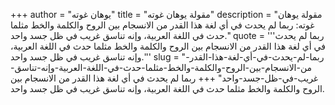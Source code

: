 +++
author = "يوهان غوته"
title = "مقولة يوهان غوته"
description = "مقولة يوهان غوته: ربما لم يحدث في أي لغة هذا القدر من الانسجام بين الروح والكلمة والخط مثلما حدث في اللغة العربية، وإنه تناسق غريب في ظل جسد واحد."
quote = '''ربما لم يحدث في أي لغة هذا القدر من الانسجام بين الروح والكلمة والخط مثلما حدث في اللغة العربية، وإنه تناسق غريب في ظل جسد واحد.'''
slug = "ربما-لم-يحدث-في-أي-لغة-هذا-القدر-من-الانسجام-بين-الروح-والكلمة-والخط-مثلما-حدث-في-اللغة-العربية-وإنه-تناسق-غريب-في-ظل-جسد-واحد"
+++
ربما لم يحدث في أي لغة هذا القدر من الانسجام بين الروح والكلمة والخط مثلما حدث في اللغة العربية، وإنه تناسق غريب في ظل جسد واحد.
